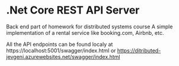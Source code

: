 # .Net Core REST API Server

Back end part of homework for distributed systems course
A simple implementation of a rental service like booking.com, Airbnb, etc. 

All the API endpoints can be found localy at https://localhost:5001/swagger/index.html
or https://ditributed-jevgeni.azurewebsites.net/swagger/index.html
